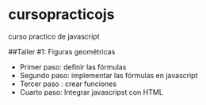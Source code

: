 # cursopracticojs
curso practico de javascript

##Taller #1: Figuras geométricas

- Primer paso: definir las fórmulas
- Segundo paso: implementar las fórmulas en javascript
- Tercer paso : crear funciones 
- Cuarto paso: Integrar javascripst con HTML
